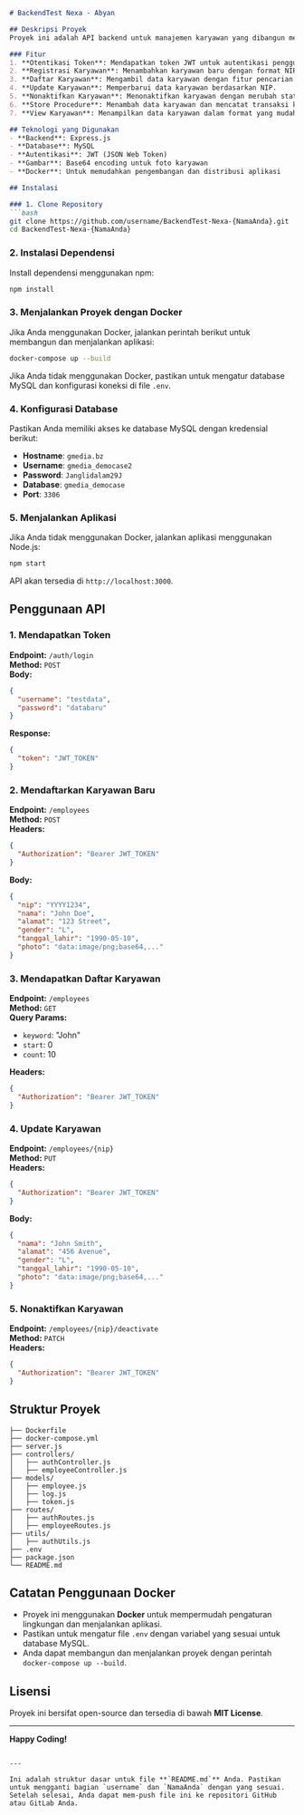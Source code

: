 ```markdown
# BackendTest Nexa - Abyan

## Deskripsi Proyek
Proyek ini adalah API backend untuk manajemen karyawan yang dibangun menggunakan **Express.js**. API ini dilengkapi dengan fitur otentikasi menggunakan JWT, serta pengelolaan data karyawan yang meliputi registrasi, update, pencarian, dan penonaktifan karyawan. Proyek ini juga mengimplementasikan store procedure dan view di database MySQL untuk mendukung operasional API.

### Fitur
1. **Otentikasi Token**: Mendapatkan token JWT untuk autentikasi pengguna.
2. **Registrasi Karyawan**: Menambahkan karyawan baru dengan format NIP unik.
3. **Daftar Karyawan**: Mengambil data karyawan dengan fitur pencarian dan pagination.
4. **Update Karyawan**: Memperbarui data karyawan berdasarkan NIP.
5. **Nonaktifkan Karyawan**: Menonaktifkan karyawan dengan merubah statusnya.
6. **Store Procedure**: Menambah data karyawan dan mencatat transaksi ke dalam tabel log.
7. **View Karyawan**: Menampilkan data karyawan dalam format yang mudah dibaca.

## Teknologi yang Digunakan
- **Backend**: Express.js
- **Database**: MySQL
- **Autentikasi**: JWT (JSON Web Token)
- **Gambar**: Base64 encoding untuk foto karyawan
- **Docker**: Untuk memudahkan pengembangan dan distribusi aplikasi

## Instalasi

### 1. Clone Repository
```bash
git clone https://github.com/username/BackendTest-Nexa-{NamaAnda}.git
cd BackendTest-Nexa-{NamaAnda}
```

### 2. Instalasi Dependensi
Install dependensi menggunakan npm:
```bash
npm install
```

### 3. Menjalankan Proyek dengan Docker

Jika Anda menggunakan Docker, jalankan perintah berikut untuk membangun dan menjalankan aplikasi:
```bash
docker-compose up --build
```

Jika Anda tidak menggunakan Docker, pastikan untuk mengatur database MySQL dan konfigurasi koneksi di file `.env`.

### 4. Konfigurasi Database
Pastikan Anda memiliki akses ke database MySQL dengan kredensial berikut:
- **Hostname**: `gmedia.bz`
- **Username**: `gmedia_democase2`
- **Password**: `Janglidalam29J`
- **Database**: `gmedia_democase`
- **Port**: `3306`

### 5. Menjalankan Aplikasi
Jika Anda tidak menggunakan Docker, jalankan aplikasi menggunakan Node.js:
```bash
npm start
```
API akan tersedia di `http://localhost:3000`.

## Penggunaan API

### 1. Mendapatkan Token
**Endpoint:** `/auth/login`  
**Method:** `POST`  
**Body:**
```json
{
  "username": "testdata",
  "password": "databaru"
}
```
**Response:**
```json
{
  "token": "JWT_TOKEN"
}
```

### 2. Mendaftarkan Karyawan Baru
**Endpoint:** `/employees`  
**Method:** `POST`  
**Headers:**  
```json
{
  "Authorization": "Bearer JWT_TOKEN"
}
```
**Body:**
```json
{
  "nip": "YYYY1234",
  "nama": "John Doe",
  "alamat": "123 Street",
  "gender": "L",
  "tanggal_lahir": "1990-05-10",
  "photo": "data:image/png;base64,..."
}
```

### 3. Mendapatkan Daftar Karyawan
**Endpoint:** `/employees`  
**Method:** `GET`  
**Query Params:**
- `keyword`: "John"
- `start`: 0
- `count`: 10

**Headers:**  
```json
{
  "Authorization": "Bearer JWT_TOKEN"
}
```

### 4. Update Karyawan
**Endpoint:** `/employees/{nip}`  
**Method:** `PUT`  
**Headers:**  
```json
{
  "Authorization": "Bearer JWT_TOKEN"
}
```
**Body:**
```json
{
  "nama": "John Smith",
  "alamat": "456 Avenue",
  "gender": "L",
  "tanggal_lahir": "1990-05-10",
  "photo": "data:image/png;base64,..."
}
```

### 5. Nonaktifkan Karyawan
**Endpoint:** `/employees/{nip}/deactivate`  
**Method:** `PATCH`  
**Headers:**  
```json
{
  "Authorization": "Bearer JWT_TOKEN"
}
```

## Struktur Proyek

```
├── Dockerfile
├── docker-compose.yml
├── server.js
├── controllers/
│   ├── authController.js
│   ├── employeeController.js
├── models/
│   ├── employee.js
│   ├── log.js
│   ├── token.js
├── routes/
│   ├── authRoutes.js
│   ├── employeeRoutes.js
├── utils/
│   ├── authUtils.js
├── .env
├── package.json
└── README.md
```

## Catatan Penggunaan Docker
- Proyek ini menggunakan **Docker** untuk mempermudah pengaturan lingkungan dan menjalankan aplikasi.
- Pastikan untuk mengatur file `.env` dengan variabel yang sesuai untuk database MySQL.
- Anda dapat membangun dan menjalankan proyek dengan perintah `docker-compose up --build`.

## Lisensi
Proyek ini bersifat open-source dan tersedia di bawah **MIT License**.

---

**Happy Coding!**
```

---

Ini adalah struktur dasar untuk file **`README.md`** Anda. Pastikan untuk mengganti bagian `username` dan `NamaAnda` dengan yang sesuai. Setelah selesai, Anda dapat mem-push file ini ke repositori GitHub atau GitLab Anda.
